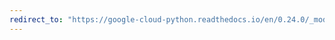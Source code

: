 ```yaml
---
redirect_to: "https://google-cloud-python.readthedocs.io/en/0.24.0/_modules/google/cloud/bigtable/row.html"
---
```

